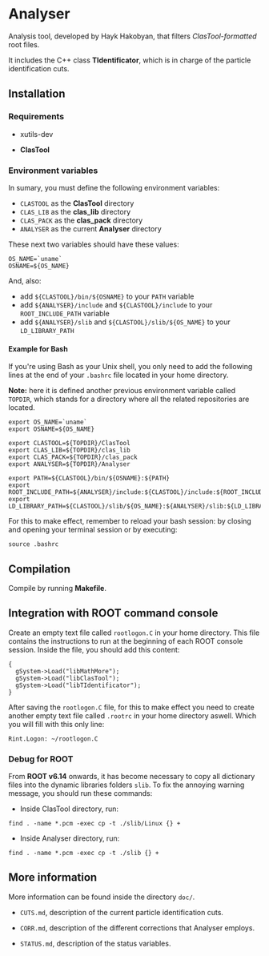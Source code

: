 # Analyser

Analysis tool, developed by Hayk Hakobyan, that filters *ClasTool-formatted* root files.

It includes the C++ class **TIdentificator**, which is in charge of the particle identification cuts.

## Installation

### Requirements

* xutils-dev

* **ClasTool**

### Environment variables

In sumary, you must define the following environment variables:
* `CLASTOOL` as the **ClasTool** directory
* `CLAS_LIB` as the **clas_lib** directory
* `CLAS_PACK` as the **clas_pack** directory
* `ANALYSER` as the current **Analyser** directory

These next two variables should have these values:
```
OS_NAME=`uname`
OSNAME=${OS_NAME}
```

And, also:
* add `${CLASTOOL}/bin/${OSNAME}` to your `PATH` variable
* add `${ANALYSER}/include` and `${CLASTOOL}/include` to your `ROOT_INCLUDE_PATH` variable
* add `${ANALYSER}/slib` and `${CLASTOOL}/slib/${OS_NAME}` to your `LD_LIBRARY_PATH`

#### Example for Bash

If you're using Bash as your Unix shell, you only need to add the following lines at the end of your `.bashrc` file located in
your home directory. 

**Note:** here it is defined another previous environment variable called `TOPDIR`, which stands for a directory
where all the related repositories are located.
```
export OS_NAME=`uname`
export OSNAME=${OS_NAME}

export CLASTOOL=${TOPDIR}/ClasTool
export CLAS_LIB=${TOPDIR}/clas_lib
export CLAS_PACK=${TOPDIR}/clas_pack
export ANALYSER=${TOPDIR}/Analyser

export PATH=${CLASTOOL}/bin/${OSNAME}:${PATH}
export ROOT_INCLUDE_PATH=${ANALYSER}/include:${CLASTOOL}/include:${ROOT_INCLUDE_PATH}
export LD_LIBRARY_PATH=${CLASTOOL}/slib/${OS_NAME}:${ANALYSER}/slib:${LD_LIBRARY_PATH}
```
For this to make effect, remember to reload your bash session: by closing and opening your terminal session or by executing:
```
source .bashrc
```

## Compilation

Compile by running **Makefile**.

## Integration with ROOT command console

Create an empty text file called `rootlogon.C` in your home directory.
This file contains the instructions to run at the beginning of each ROOT console session.
Inside the file, you should add this content:

```
{
  gSystem->Load("libMathMore");
  gSystem->Load("libClasTool");
  gSystem->Load("libTIdentificator");
}
```

After saving the `rootlogon.C` file, for this to make effect
you need to create another empty text file called `.rootrc` in your home directory aswell.
Which you will fill with this only line:

```
Rint.Logon: ~/rootlogon.C
```

### Debug for ROOT

From **ROOT v6.14** onwards, it has become necessary to copy all dictionary files into the dynamic libraries folders `slib`.
To fix the annoying warning message, you should run these commands:

* Inside ClasTool directory, run:
```
find . -name *.pcm -exec cp -t ./slib/Linux {} +
```

* Inside Analyser directory, run:
```
find . -name *.pcm -exec cp -t ./slib {} +
```

## More information

More information can be found inside the directory `doc/`.

* `CUTS.md`, description of the current particle identification cuts.

* `CORR.md`, description of the different corrections that Analyser employs.

* `STATUS.md`, description of the status variables.
